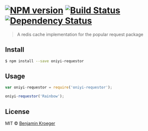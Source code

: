 #  [![NPM version][npm-image]][npm-url] [![Build Status][travis-image]][travis-url] [![Dependency Status][daviddm-url]][daviddm-image]

> A redis cache implementation for the popular request package


## Install

```sh
$ npm install --save oniyi-requestor
```


## Usage

```js
var oniyi-requestor = require('oniyi-requestor');

oniyi-requestor('Rainbow');
```


## License

MIT © [Benjamin Kroeger]()


[npm-url]: https://npmjs.org/package/oniyi-requestor
[npm-image]: https://badge.fury.io/js/oniyi-requestor.svg
[travis-url]: https://travis-ci.org/benkroeger/oniyi-requestor
[travis-image]: https://travis-ci.org/benkroeger/oniyi-requestor.svg?branch=master
[daviddm-url]: https://david-dm.org/benkroeger/oniyi-requestor.svg?theme=shields.io
[daviddm-image]: https://david-dm.org/benkroeger/oniyi-requestor
